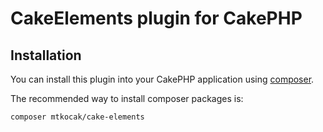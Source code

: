 # CakeElements plugin for CakePHP

## Installation

You can install this plugin into your CakePHP application using [composer](http://getcomposer.org).

The recommended way to install composer packages is:

```
composer mtkocak/cake-elements
```
